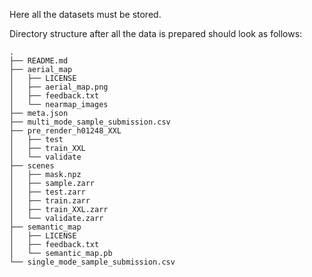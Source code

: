 Here all the datasets must be stored.

Directory structure after all the data is prepared should look as follows:
```
.
├── README.md
├── aerial_map
│   ├── LICENSE
│   ├── aerial_map.png
│   ├── feedback.txt
│   └── nearmap_images
├── meta.json
├── multi_mode_sample_submission.csv
├── pre_render_h01248_XXL
│   ├── test
│   ├── train_XXL
│   └── validate
├── scenes
│   ├── mask.npz
│   ├── sample.zarr
│   ├── test.zarr
│   ├── train.zarr
│   ├── train_XXL.zarr
│   └── validate.zarr
├── semantic_map
│   ├── LICENSE
│   ├── feedback.txt
│   └── semantic_map.pb
└── single_mode_sample_submission.csv
```
